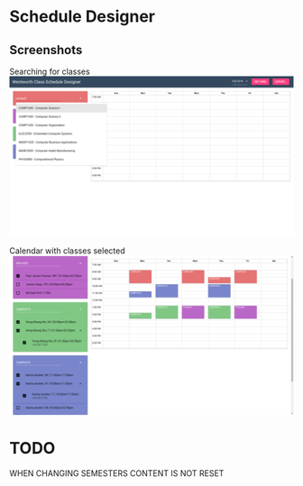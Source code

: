 # Schedule Designer
## Screenshots
Searching for classes
![search](./screenshots/search.png)

Calendar with classes selected
![calendar](./screenshots/calendar2.png)

# TODO 
WHEN CHANGING SEMESTERS CONTENT IS NOT RESET
